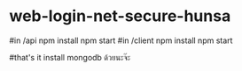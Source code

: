 # web-login-net-secure-hunsa
#in /api
npm install
npm start
#in /client
npm install
npm start

#that's it
install mongodb ด้วยนะจ๊ะ
